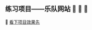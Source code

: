 
## 练习项目——乐队网站 :hear_no_evil: :see_no_evil: :speak_no_evil:
:raising_hand: [看下项目效果先](https://caiyuanyuan.github.io/Band/index.html)

